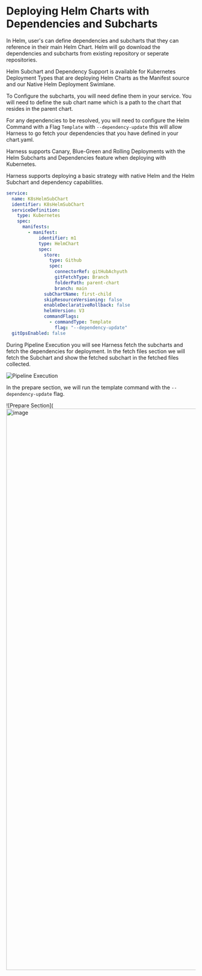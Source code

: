 # Deploying Helm Charts with Dependencies and Subcharts

In Helm, user's can define dependencies and subcharts that they can reference in their main Helm Chart. Helm will go download the dependencies and subcharts from existing repository or seperate repositories. 

Helm Subchart and Dependency Support is available for Kubernetes Deployment Types that are deploying Helm Charts as the Manifest source and our Native Helm Deployment Swimlane.

To Configure the subcharts, you will need define them in your service. You will need to define the sub chart name which is a path to the chart that resides in the parent chart.

For any dependencies to be resolved, you will need to configure the Helm Command with a Flag `Template` with `--dependency-update` this will allow Harness to go fetch your dependencies that you have defined in your chart.yaml. 

Harness supports Canary, Blue-Green and Rolling Deployments with the Helm Subcharts and Dependencies feature when deploying with Kubernetes. 

Harness supports deploying a basic strategy with native Helm and the Helm Subchart and dependency capabilities.




```YAML
service:
  name: K8sHelmSubChart
  identifier: K8sHelmSubChart
  serviceDefinition:
    type: Kubernetes
    spec:
      manifests:
        - manifest:
            identifier: m1
            type: HelmChart
            spec:
              store:
                type: Github
                spec:
                  connectorRef: gitHubAchyuth
                  gitFetchType: Branch
                  folderPath: parent-chart
                  branch: main
              subChartName: first-child
              skipResourceVersioning: false
              enableDeclarativeRollback: false
              helmVersion: V3
              commandFlags:
                - commandType: Template
                  flag: "--dependency-update"
  gitOpsEnabled: false

```


During Pipeline Execution you will see Harness fetch the subcharts and fetch the dependencies for deployment. In the fetch files section we will fetch the Subchart and show the fetched subchart in the fetched files collected.

![Pipeline Execution](https://github.com/thisrohangupta/changelog/blob/86315629686631cc7de7c93aa70bdd9c215ebb39/images/Screenshot%202023-03-07%20at%2011.13.43%20PM.png)


In the prepare section, we will run the template command with the `--dependency-update` flag.

![Prepare Section](<img width="1491" alt="image" src="https://user-images.githubusercontent.com/52221549/223647251-f006522a-8ee3-429e-9003-d2d40e5031e0.png">





